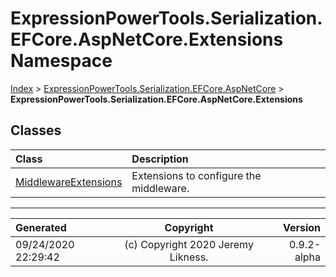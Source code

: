 ﻿# ExpressionPowerTools.Serialization.EFCore.AspNetCore.Extensions Namespace

[Index](../index.md) > [ExpressionPowerTools.Serialization.EFCore.AspNetCore](ExpressionPowerTools.Serialization.EFCore.AspNetCore.a.md) > **ExpressionPowerTools.Serialization.EFCore.AspNetCore.Extensions**

## Classes

| Class | Description |
| :-- | :-- |
| [MiddlewareExtensions](ExpressionPowerTools.Serialization.EFCore.AspNetCore.Extensions.MiddlewareExtensions.cs.md) | Extensions to configure the middleware. |


---

| Generated | Copyright | Version |
| :-- | :-: | --: |
| 09/24/2020 22:29:42 | (c) Copyright 2020 Jeremy Likness. | 0.9.2-alpha |
